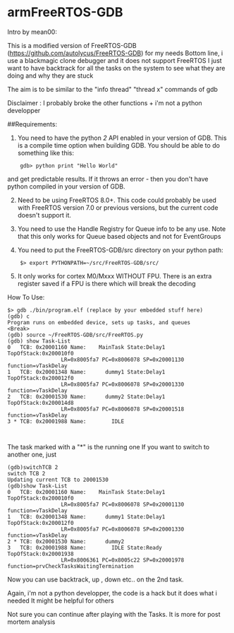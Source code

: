 armFreeRTOS-GDB
================

Intro by mean00:

This is a modified version of FreeRTOS-GDB (https://github.com/autolycus/FreeRTOS-GDB) for my needs
Bottom line, i use a blackmagic clone debugger and it does not support FreeRTOS
I just want to have backtrack for all the tasks on the system
to see what they are doing and why they are stuck

The aim is to be similar to the "info thread" "thread x" commands of gdb

Disclaimer : I probably broke the other functions + i'm not a python developper





##Requirements: 

1. You need to have the python *2* API enabled in your version of GDB. This is a 
    compile time option when building GDB. You should be able to do something
	  like this: 
```
	gdb> python print "Hello World" 
```

and get predictable results. If it throws an error - then you don't have 
python compiled in your version of GDB.

2. Need to be using FreeRTOS 8.0+. This code could probably be used with FreeRTOS
    version 7.0 or previous versions, but the current code doesn't support it.

3. You need to use the Handle Registry for Queue info to be any use.
    Note that this only works for Queue based objects and not 
    for EventGroups 

4. You need to put the FreeRTOS-GDB/src directory on your python path: 
```
	$> export PYTHONPATH=~/src/FreeRTOS-GDB/src/
```
5. It only works for cortex M0/Mxxx WITHOUT FPU. There is an extra register saved if a FPU is there which will break the decoding

How To Use: 
```
$> gdb ./bin/program.elf (replace by your embedded stuff here)
(gdb) c 
Program runs on embedded device, sets up tasks, and queues 
<Break>
(gdb) source ~/FreeRTOS-GDB/src/FreeRTOS.py 
(gdb) show Task-List 
0   TCB: 0x20001160 Name:    MainTask State:Delay1 TopOfStack:0x200010f0
                 LR=0x8005fa7 PC=0x8006078 SP=0x20001130 function=vTaskDelay
1   TCB: 0x20001348 Name:      dummy1 State:Delay1 TopOfStack:0x200012f0
                 LR=0x8005fa7 PC=0x8006078 SP=0x20001330 function=vTaskDelay
2   TCB: 0x20001530 Name:      dummy2 State:Delay1 TopOfStack:0x200014d8
                 LR=0x8005fa7 PC=0x8006078 SP=0x20001518 function=vTaskDelay
3 * TCB: 0x20001988 Name:        IDLE 

        
```
The task marked with a "*" is the running one
If you want to switch to another one, just 
```
(gdb)switchTCB 2
switch TCB 2 
Updating current TCB to 20001530
(gdb)show Task-List
0   TCB: 0x20001160 Name:    MainTask State:Delay1 TopOfStack:0x200010f0
                 LR=0x8005fa7 PC=0x8006078 SP=0x20001130 function=vTaskDelay
1   TCB: 0x20001348 Name:      dummy1 State:Delay1 TopOfStack:0x200012f0
                 LR=0x8005fa7 PC=0x8006078 SP=0x20001330 function=vTaskDelay
2 * TCB: 0x20001530 Name:      dummy2 
3   TCB: 0x20001988 Name:        IDLE State:Ready  TopOfStack:0x20001938
                 LR=0x8006361 PC=0x8005c22 SP=0x20001978 function=prvCheckTasksWaitingTermination
```
Now you can use backtrack, up , down etc.. on the 2nd task.

Again, i'm not a python developper, the code is a hack but it does what i needed
It might be helpful for others

Not sure you can continue after playing with the Tasks. It is more for post mortem analysis
